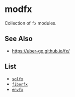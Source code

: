 # modfx

Collection of `fx` modules.

## See Also

- https://uber-go.github.io/fx/

## List

- [`sqlfx`](./sqlfx)
- [`fiberfx`](./diberfx)
- [`envfx`](./envfx)
